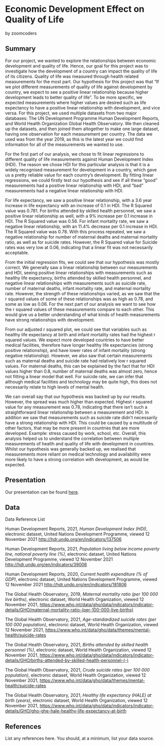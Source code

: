 Economic Development Effect on Quality of Life
================
by zoomcoders

## Summary

For our project, we wanted to explore the relationships between economic
development and quality of life. Hence, our goal for this project was to
investigate how the development of a country can impact the quality of
life of its citizens. Quality of life was measured through health
related measurements for the most part. Our hypothesis for this project
was that “If we plot different measurements of quality of life against
development by country, we expect to see a positive linear relationship
because higher development leads to better quality of life”. To be more
specific, we expected measurements where higher values are desired such
as life expectancy to have a positive linear relationship with
development, and vice versa. For this project, we used multiple datasets
from two major databases: The UN Development Programme Human Development
Reports, and World Health Organization Global Health Observatory. We
then cleaned up the datasets, and then joined them altogether to make
one large dataset, having one observation for each measurement per
country. The data we used was from the year 2019, as this is the latest
year we could find information for all of the measurements we wanted to
use.

For the first part of our analysis, we chose to fit linear regressions
to different quality of life measurements against Human Development
Index (HDI). The reason we chose HDI for this particular analysis is
that it is a widely recognised measurement for development in a country,
which gave us a pretty reliable value for each country’s development. By
fitting linear regressions, we could firstly test our hypothesis and see
if all these “good” measurements had a positive linear relationship with
HDI, and “bad” measurements had a negative linear relationship with HDI.

For life expectancy, we saw a positive linear relationship, with a 3.6
year increase in life expectancy with an increase of 0.1 in HDI. The R
Squared value was 0.781. For births attended by skilled health
personnel, we saw a positive linear relationship as well, with a 9%
increase per 0.1 increase in HDI. The R Squared value was 0.56. For
infant mortality rate, we saw a negative linear relationship, with an
11.4% decrease per 0.1 increase in HDI. The R Squared value was 0.78.
With this process repeated, we saw a negative relationship for number of
maternal deaths and maternal mortality ratio, as well as for suicide
rates. However, the R Squared value for Suicide rates was very low at
0.06, indicating that a linear fit was not necessarily acceptable.

From the initial regression fits, we could see that our hypothesis was
mostly correct. We generally saw a linear relationship between our
measurements and HDI, seeing positive linear relationships with
measurements such as healthy life expectancy, births attended by skilled
health personnel, and negative linear relationships with measurements
such as suicide rate, number of maternal deaths, infant mortality rate,
and maternal mortality rate. However, the strength of these
relationships varied, as we saw that the r squared values of some of
these relationships was as high as 0.78, and some as low as 0.06. For
the next part of our analysis we want to see how the r squared values of
these measurements compare to each other. This would give us a better
understanding of what kinds of health measurements have strong
relationships with development.

From our adjusted r squared plot, we could see that variables such as
healthy life expectancy at birth and infant mortality rates had the
highest r squared values. We expect more developed countries to have
better medical facilities, therefore have longer healthy life
expectancies (strong positive relationship), and have lower rates of
infant mortality (strong negative relationship). However, we also saw
that certain measurements such as maternal deaths and suicide rate had
relatively low r squared values. For maternal deaths, this can be
explained by the fact that for HDI values higher than 0.8, number of
maternal deaths was almost zero, hence not fitting a linear model that
well. For suicide rate, we can infer that although medical facilities
and technology may be quite high, this does not necessarily relate to
high levels of mental health.

We can overall say that our hypothesis was backed up by our results.
However, the spread was much higher than expected. Highest r squared
value for any measurement was 0.78, indicating that there isn’t such a
straightforward linear relationship between a measurement and HDI. In
addition we saw that measurements such as suicide rate didn’t
necessarily have a strong relationship with HDI. This could be caused by
a multitude of other factors, that may be more present in countries that
are more developed. Example: stress caused by work, school, etc.
Overall, this analysis helped us to understand the correlation between
multiple measurements of health and quality of life with development in
countries. Whilst our hypothesis was generally backed up, we realised
that measurements more reliant on medical technology and availability
were more likely to have a strong correlation with development, as would
be expected.

## Presentation

Our presentation can be found [here](presentation/presentation.html).

## Data

Data Reference List

Human Development Reports, 2021, *Human Development Index (HDI)*,
electronic dataset, United Nations Development Programme, viewed 12
November 2021 <http://hdr.undp.org/en/indicators/137506>

Human Development Reports, 2021, *Population living below income poverty
line, national poverty line (%)*, electronic dataset, United Nations
Development Programme, viewed 12 November 2021
<http://hdr.undp.org/en/indicators/39006>

Human Development Reports, 2020, *Current health expenditure (% of
GDP)*, electronic dataset, United Nations Development Programme, viewed
12 November 2021 <http://hdr.undp.org/en/indicators/181806>

The Global Health Observatory, 2019, *Maternal mortality ratio (per 100
000 live births)*, electronic dataset, World Health Organization, viewed
12 November 2021,
<https://www.who.int/data/gho/data/indicators/indicator-details/GHO/maternal-mortality-ratio-(per-100-000-live-births)>

The Global Health Observatory, 2021, *Age-standardized suicide rates
(per 100 000 population)*, electronic dataset, World Health
Organization, viewed 12 November 2021,
<https://www.who.int/data/gho/data/themes/mental-health/suicide-rates>

The Global Health Observatory, 2021, *Births attended by skilled health
personnel (%)*, electronic dataset, World Health Organization, viewed 12
November 2021,
<https://www.who.int/data/gho/data/indicators/indicator-details/GHO/births-attended-by-skilled-health-personnel-(-)>

The Global Health Observatory, 2021, *Crude suicide rates (per 100 000
population)*, electronic dataset, World Health Organization, viewed 12
November 2021,
<https://www.who.int/data/gho/data/themes/mental-health/suicide-rates>

The Global Health Observatory, 2021, *Healthy life expectancy (HALE) at
birth (years)*, electronic dataset, World Health Organization, viewed 12
November 2021,
<https://www.who.int/data/gho/data/indicators/indicator-details/GHO/gho-ghe-hale-healthy-life-expectancy-at-birth>

## References

List any references here. You should, at a minimum, list your data
source.
